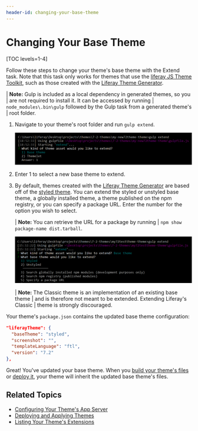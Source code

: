 ```yaml
---
header-id: changing-your-base-theme
---
```


# Changing Your Base Theme

[TOC levels=1-4]

Follow these steps to change your theme's base theme with the Extend task. Note 
that this task only works for themes that use the 
[liferay JS Theme Toolkit](https://github.com/liferay/liferay-themes-sdk/tree/master/packages), 
such as those created with the 
[Liferay Theme Generator](/docs/7-2/reference/-/knowledge_base/r/installing-the-theme-generator-and-creating-a-theme). 

| **Note:** Gulp is included as a local dependency in generated themes, so you 
| are not required to install it. It can be accessed by running 
| `node_modules\.bin\gulp` followed by the Gulp task from a generated theme's 
| root folder.

1.  Navigate to your theme's root folder and run `gulp extend`. 

    ![Figure 1: Run the `gulp extend` task to change your base theme.](../../../../images/theme-ext-changing-base-themes-gulp-extend-base-theme.png)
    
2.  Enter 1 to select a new base theme to extend. 

3.  By default, themes created with the 
    [Liferay Theme Generator](https://github.com/liferay/generator-liferay-theme) 
    are based off of the 
    [styled theme](https://www.npmjs.com/package/liferay-theme-styled). You can 
    extend the styled or unstyled base theme, a globally installed theme, a 
    theme published on the npm registry, or you can specify a package URL. 
    Enter the number for the option you wish to select. 

    | **Note:** You can retrieve the URL for a package by running 
    | `npm show package-name dist.tarball`. 

    ![Figure 2: You can extend the styled or unstyled base theme, a globally installed theme, a theme published to the npm registry, or you can specify a package URL.](../../../../images/theme-ext-changing-base-themes-gulp-extend-base-theme-choice.png)

    | **Note:** The Classic theme is an implementation of an existing base theme 
    | and is therefore not meant to be extended. Extending Liferay's Classic 
    | theme is strongly discouraged.

Your theme's `package.json` contains the updated base theme configuration:

```json
"liferayTheme": {
  "baseTheme": "styled",
  "screenshot": "",
  "templateLanguage": "ftl",
  "version": "7.2"
},
```

Great! You've updated your base theme. When you 
[build your theme's files](/docs/7-1/frameworks/-/knowledge_base/frameworks/building-your-themes-files) 
or 
[deploy it](/docs/7-1/frameworks/-/knowledge_base/frameworks/deploying-your-theme), 
your theme will inherit the updated base theme's files. 

## Related Topics

- [Configuring Your Theme's App Server](/docs/7-2/frameworks/-/knowledge_base/f/updating-your-themes-app-server)
- [Deploying and Applying Themes](/docs/7-2/frameworks/-/knowledge_base/f/deploying-and-applying-themes)
- [Listing Your Theme's Extensions](/docs/7-2/frameworks/-/knowledge_base/f/listing-your-themes-extensions)
